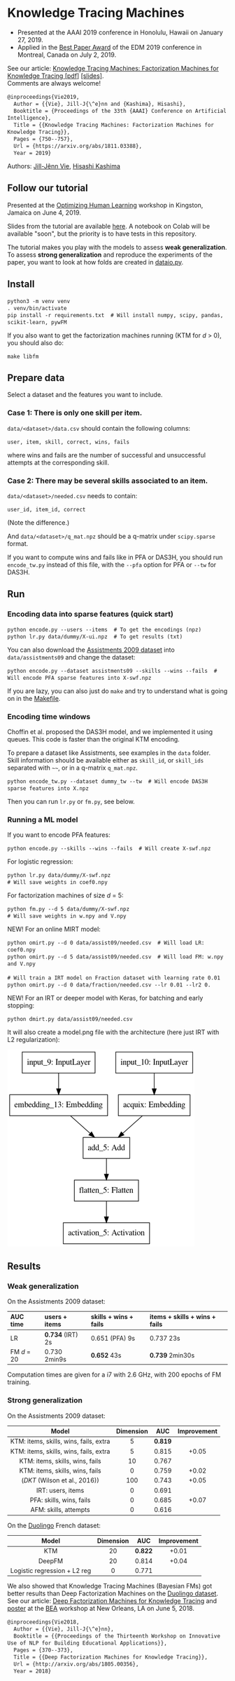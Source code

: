 # Knowledge Tracing Machines

- Presented at the AAAI 2019 conference in Honolulu, Hawaii on January 27, 2019.
- Applied in the [Best Paper Award](https://arxiv.org/abs/1905.06873) of the EDM 2019 conference in Montreal, Canada on July 2, 2019.

See our article: [Knowledge Tracing Machines: Factorization Machines for Knowledge Tracing [pdf]](https://arxiv.org/abs/1811.03388) [[slides]](http://jiji.cat/slides/aaai2019-ktm-slides.pdf).  
Comments are always welcome!

    @inproceedings{Vie2019,
      Author = {{Vie}, Jill-J{\^e}nn and {Kashima}, Hisashi},
      Booktitle = {Proceedings of the 33th {AAAI} Conference on Artificial Intelligence},
      Title = {{Knowledge Tracing Machines: Factorization Machines for Knowledge Tracing}},
      Pages = {750--757},
      Url = {https://arxiv.org/abs/1811.03388},
      Year = 2019}

Authors: [Jill-Jênn Vie](https://jilljenn.github.io), [Hisashi Kashima](https://hkashima.github.io/index_e.html)

## Follow our tutorial

Presented at the [Optimizing Human Learning](https://humanlearn.io) workshop in Kingston, Jamaica on June 4, 2019.

Slides from the tutorial are available [here](doc/tuto.pdf). A notebook on Colab will be available "soon", but the priority is to have tests in this repository.

The tutorial makes you play with the models to assess **weak generalization**. To assess **strong generalization** and reproduce the experiments of the paper, you want to look at how folds are created in [dataio.py](https://github.com/jilljenn/ktm/blob/master/dataio.py#L12).

## Install

    python3 -m venv venv
    . venv/bin/activate
    pip install -r requirements.txt  # Will install numpy, scipy, pandas, scikit-learn, pywFM

If you also want to get the factorization machines running (KTM for *d* > 0), you should also do:

    make libfm

## Prepare data

Select a dataset and the features you want to include.

### Case 1: There is only one skill per item.

`data/<dataset>/data.csv` should contain the following columns:

    user, item, skill, correct, wins, fails

where wins and fails are the number of successful and unsuccessful
attempts at the corresponding skill.

### Case 2: There may be several skills associated to an item.

`data/<dataset>/needed.csv` needs to contain:

    user_id, item_id, correct

(Note the difference.)

And `data/<dataset>/q_mat.npz` should be a q-matrix under `scipy.sparse` format.

If you want to compute wins and fails like in PFA or DAS3H,
you should run `encode_tw.py` instead of this file, with the `--pfa` option for PFA or `--tw` for DAS3H.

## Run

### Encoding data into sparse features (quick start)

    python encode.py --users --items  # To get the encodings (npz)
    python lr.py data/dummy/X-ui.npz  # To get results (txt)

You can also download the [Assistments 2009 dataset](https://jiji.cat/weasel2018/data.csv) into `data/assistments09` and change the dataset:

    python encode.py --dataset assistments09 --skills --wins --fails  # Will encode PFA sparse features into X-swf.npz

If you are lazy, you can also just do `make` and try to understand what is going on in the [Makefile](Makefile).

### Encoding time windows

Choffin et al. proposed the DAS3H model, and we implemented it using queues. This code is faster than the original KTM encoding.

To prepare a dataset like Assistments, see examples in the `data` folder.  
Skill information should be available either as `skill_id`, or `skill_ids` separated with `~~`, or in a q-matrix `q_mat.npz`.

    python encode_tw.py --dataset dummy_tw --tw  # Will encode DAS3H sparse features into X.npz

Then you can run `lr.py` or `fm.py`, see below.

### Running a ML model

If you want to encode PFA features:

    python encode.py --skills --wins --fails  # Will create X-swf.npz

For logistic regression:

    python lr.py data/dummy/X-swf.npz
	# Will save weights in coef0.npy

For factorization machines of size *d* = 5:

    python fm.py --d 5 data/dummy/X-swf.npz
	# Will save weights in w.npy and V.npy

NEW! For an online MIRT model:

    python omirt.py --d 0 data/assist09/needed.csv  # Will load LR: coef0.npy
	python omirt.py --d 5 data/assist09/needed.csv  # Will load FM: w.npy and V.npy

	# Will train a IRT model on Fraction dataset with learning rate 0.01
	python omirt.py --d 0 data/fraction/needed.csv --lr 0.01 --lr2 0.

NEW! For an IRT or deeper model with Keras, for batching and early stopping:

    python dmirt.py data/assist09/needed.csv

It will also create a model.png file with the architecture (here just IRT with L2 regularization):

![](model.png)

## Results

### Weak generalization

On the Assistments 2009 dataset:

| AUC time    | users + items  | skills + wins + fails | items + skills + wins + fails |
|:------------|:---------------|:----------------------|:------------------------------|
| LR          | **0.734** (IRT) 2s | 0.651 (PFA) 9s        | 0.737 23s                     |
| FM *d* = 20 | 0.730 2min9s   | **0.652** 43s             | **0.739** 2min30s                 |

Computation times are given for a i7 with 2.6 GHz, with 200 epochs of FM training.

### Strong generalization

On the Assistments 2009 dataset:

| Model | Dimension | AUC | Improvement |
|:-----:|:---------:|:---:|:-----------:|
| KTM: items, skills, wins, fails, extra | 5 | **0.819** | |
| KTM: items, skills, wins, fails, extra | 5 | 0.815 | +0.05 |
| KTM: items, skills, wins, fails | 10 | 0.767 | |
| KTM: items, skills, wins, fails | 0 | 0.759 | +0.02 |
| (*DKT* (Wilson et al., 2016)) | 100 | 0.743 | +0.05 |
| IRT: users, items | 0 | 0.691 | |
| PFA: skills, wins, fails | 0 | 0.685 | +0.07 |
| AFM: skills, attempts | 0 | 0.616 | |

On the [Duolingo](http://sharedtask.duolingo.com) French dataset:

| Model | Dimension | AUC | Improvement |
|:-----:|:---------:|:---:|:-----------:|
| KTM   | 20        | **0.822** | +0.01 |
| DeepFM | 20       | 0.814 | +0.04 |
| Logistic regression + L2 reg | 0 | 0.771 |

We also showed that Knowledge Tracing Machines (Bayesian FMs) got better results than Deep Factorization Machines on the [Duolingo dataset](http://sharedtask.duolingo.com). See our article: [Deep Factorization Machines for Knowledge Tracing](https://arxiv.org/abs/1805.00356) and [poster](https://github.com/jilljenn/ktm/blob/master/poster/dfm-kt-poster.pdf) at the [BEA](https://www.cs.rochester.edu/~tetreaul/naacl-bea13.html) workshop at New Orleans, LA on June 5, 2018.

    @inproceedings{Vie2018,
      Author = {{Vie}, Jill-J{\^e}nn},
      Booktitle = {{Proceedings of the Thirteenth Workshop on Innovative Use of NLP for Building Educational Applications}},
      Pages = {370--373},
      Title = {{Deep Factorization Machines for Knowledge Tracing}},
      Url = {http://arxiv.org/abs/1805.00356},
      Year = 2018}
